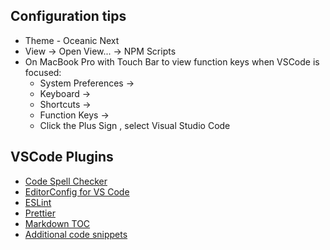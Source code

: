## Configuration tips
- Theme - Oceanic Next
- View -> Open View... -> NPM Scripts
- On MacBook Pro with Touch Bar to view function keys when VSCode is focused:
    - System Preferences ->
    - Keyboard ->
    - Shortcuts ->
    - Function Keys -> 
    - Click the Plus Sign , select Visual Studio Code

## VSCode Plugins
* [Code Spell Checker](https://github.com/streetsidesoftware/vscode-spell-checker)
* [EditorConfig for VS Code](https://github.com/editorconfig/editorconfig-vscode)
* [ESLint](https://github.com/Microsoft/vscode-eslint)
* [Prettier](https://github.com/prettier/prettier-vscode)
* [Markdown TOC](https://github.com/joffreykern/vscode-markdown-toc)
* [Additional code snippets](https://github.com/xabikos/vscode-javascript)
